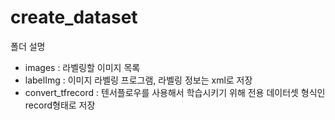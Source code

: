# create_dataset

폴더 설명
- images : 라벨링할 이미지 목록
- labelImg : 이미지 라벨링 프로그램, 라벨링 정보는 xml로 저장
- convert_tfrecord : 텐서플로우를 사용해서 학습시키기 위해 전용 데이터셋 형식인 record형태로 저장
